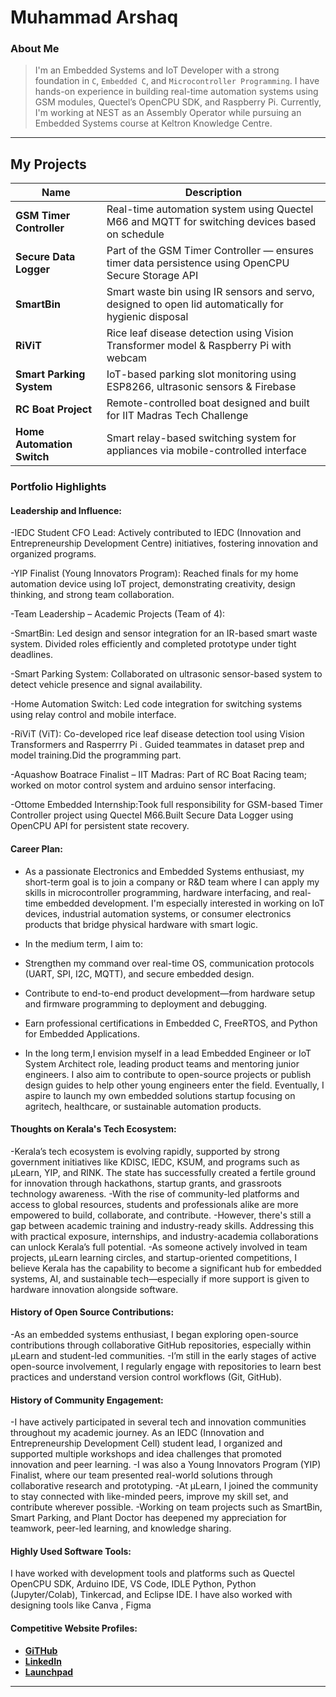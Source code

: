 # Muhammad Arshaq

### About Me

> I'm an Embedded Systems and IoT Developer with a strong foundation in `C`, `Embedded C`, and `Microcontroller Programming`. I have hands-on experience in building real-time automation systems using GSM modules, Quectel’s OpenCPU SDK, and Raspberry Pi. Currently, I'm working at NEST as an Assembly Operator while pursuing an Embedded Systems course at Keltron Knowledge Centre.
---

## My Projects

| Name                     | Description                                                                 |
|--------------------------|-----------------------------------------------------------------------------|
| **GSM Timer Controller** | Real-time automation system using Quectel M66 and MQTT for switching devices based on schedule |
| **Secure Data Logger**   | Part of the GSM Timer Controller — ensures timer data persistence using OpenCPU Secure Storage API |
| **SmartBin**             | Smart waste bin using IR sensors and servo, designed to open lid automatically for hygienic disposal |
| **RiViT**                | Rice leaf disease detection using Vision Transformer model & Raspberry Pi with webcam |
| **Smart Parking System** | IoT-based parking slot monitoring using ESP8266, ultrasonic sensors & Firebase |
| **RC Boat Project**      | Remote-controlled boat designed and built for IIT Madras Tech Challenge |
| **Home Automation Switch** | Smart relay-based switching system for appliances via mobile-controlled interface |

### Portfolio Highlights

#### Leadership and Influence:

-IEDC Student CFO Lead: Actively contributed to IEDC (Innovation and Entrepreneurship Development Centre) initiatives, fostering innovation and organized programs.

-YIP Finalist (Young Innovators Program): Reached finals for my home automation device using IoT project, demonstrating creativity, design thinking, and strong team collaboration.

-Team Leadership – Academic Projects (Team of 4):

-SmartBin: Led design and sensor integration for an IR-based smart waste system. Divided roles efficiently and completed prototype under tight deadlines.

-Smart Parking System: Collaborated on ultrasonic sensor-based system to detect vehicle presence and signal availability.

-Home Automation Switch: Led code integration for switching systems using relay control and mobile interface.

-RiViT (ViT): Co-developed  rice leaf disease detection tool using Vision Transformers and Rasperrry Pi . Guided teammates in dataset prep and model training.Did the programming part.

-Aquashow Boatrace Finalist – IIT Madras: Part of RC Boat Racing team; worked on motor control system and arduino sensor interfacing.

-Ottome Embedded Internship:Took full responsibility for GSM-based Timer Controller project using Quectel M66.Built Secure Data Logger using OpenCPU API for persistent state recovery.


#### Career Plan:

- As a passionate Electronics and Embedded Systems enthusiast, my short-term goal is to join a company or R&D team where I can apply my skills in microcontroller programming, hardware interfacing, and real-time embedded development. I'm especially interested in working on IoT devices, industrial automation systems, or consumer electronics products that bridge physical hardware with smart logic.

- In the medium term, I aim to:
- Strengthen my command over real-time OS, communication protocols (UART, SPI, I2C, MQTT), and secure embedded design.
- Contribute to end-to-end product development—from hardware setup and firmware programming to deployment and debugging.
- Earn professional certifications in Embedded C, FreeRTOS, and Python for Embedded Applications.

- In the long term,I envision myself in a lead Embedded Engineer or IoT System Architect role, leading product teams and mentoring junior engineers. I also aim to contribute to open-source projects or publish design guides to help other young engineers enter the field. Eventually, I aspire to launch my own embedded solutions startup focusing on agritech, healthcare, or sustainable automation products.


#### Thoughts on Kerala's Tech Ecosystem:

-Kerala’s tech ecosystem is evolving rapidly, supported by strong government initiatives like KDISC, IEDC, KSUM, and programs such as μLearn, YIP, and RINK. The state has successfully created a fertile ground for innovation through hackathons, startup grants, and grassroots technology awareness. 
-With the rise of community-led platforms and access to global resources, students and professionals alike are more empowered to build, collaborate, and contribute.
-However, there's still a gap between academic training and industry-ready skills. Addressing this with practical exposure, internships, and industry-academia collaborations can unlock Kerala’s full potential. 
-As someone actively involved in team projects, μLearn learning circles, and startup-oriented competitions, I believe Kerala has the capability to become a significant hub for embedded systems, AI, and sustainable tech—especially if more support is given to hardware innovation alongside software.

#### History of Open Source Contributions:
-As an embedded systems enthusiast, I began exploring open-source contributions through collaborative GitHub repositories, especially within μLearn and student-led communities. 
-I’m still in the early stages of active open-source involvement, I regularly engage with repositories to learn best practices and understand version control workflows (Git, GitHub).

#### History of Community Engagement:

-I have actively participated in several tech and innovation communities throughout my academic journey. As an IEDC (Innovation and Entrepreneurship Development Cell) student lead, I organized and supported multiple workshops and idea challenges that promoted innovation and peer learning.
-I was also a Young Innovators Program (YIP) Finalist, where our team presented real-world solutions through collaborative research and prototyping.
-At μLearn, I joined the community to stay connected with like-minded peers, improve my skill set, and contribute wherever possible. 
-Working on team projects such as SmartBin, Smart Parking, and Plant Doctor has deepened my appreciation for teamwork, peer-led learning, and knowledge sharing. 


#### Highly Used Software Tools:

I have worked with development tools and platforms such as Quectel OpenCPU SDK, Arduino IDE, VS Code, IDLE Python, Python (Jupyter/Colab), Tinkercad, and Eclipse IDE.
I have also worked with designing tools like Canva , Figma 
#### Competitive Website Profiles:

- [**GiTHub**](https://github.com/Ettatu-Arshaq) 
- [**LinkedIn**](https://www.linkedin.com/in/muhammad-arshaq-0b7455237/)
- [**Launchpad**](https://github.com/Ettatu-Arshaq/Launchpad-2025/blob/main/profiles/muhammadarshaq-1%40mulearn.md)
---
